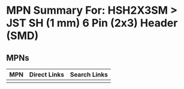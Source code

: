 



# MPN Summary For: HSH2X3SM > JST SH (1 mm) 6 Pin (2x3) Header (SMD)

## MPNs
  

|MPN|Direct Links|Search Links|
| :--- | :--- | :--- |
||||
